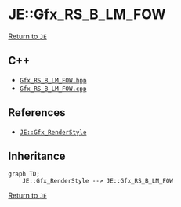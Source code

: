 # JE::Gfx_RS_B_LM_FOW

[Return to `JE`](/docs/je.md)

## C++

- [`Gfx_RS_B_LM_FOW.hpp`](/src/je/Gfx_RS_B_LM_FOW.hpp)
- [`Gfx_RS_B_LM_FOW.cpp`](/src/je/Gfx_RS_B_LM_FOW.cpp)

## References

- [`JE::Gfx_RenderStyle`](/docs/je/Gfx_RenderStyle.md)

## Inheritance

```mermaid
graph TD;
    JE::Gfx_RenderStyle --> JE::Gfx_RS_B_LM_FOW
```

[Return to `JE`](/docs/je.md)